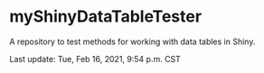 # myShinyDataTableTester
A repository to test methods for working with data tables in Shiny. 

Last update: Tue, Feb 16, 2021, 9:54 p.m. CST